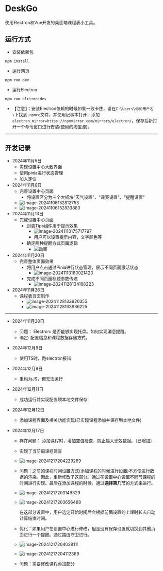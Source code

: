 # DeskGo
使用Electron和Vue开发的桌面端课程表小工具。
## 运行方式
+ 安装依赖包
~~~shell
npm install 
~~~
+ 运行网页

```shell
npm run dev
```

+ 运行Electron

```shell
npm run elctron:dev
```

+ 【注意】：安装Electron依赖的时候如果一致卡住，请在`C:\Users\你的用户名\`下找到`.npmrc`文件，并使用记事本打开，添加`electron_mirror=https://npmmirror.com/mirrors/electron/`，保存后新打开一个命令窗口进行安装(使用的淘宝源)。

---

## 开发记录
+ 2024年11月5日
  + 实现设置中心大致界面
  + 使用pinia进行状态管理
  + 加入定位
+ 2024年11月6日
  + 完善设置中心页面
    + 将设置区分为三个大板块"天气设置"、"课表设置"、"提醒设置"
  + ![image-20241106152812753](https://astraca.oss-cn-chengdu.aliyuncs.com/img_bed/image-20241106152812753.png)
  + ![image-20241106152833883](https://astraca.oss-cn-chengdu.aliyuncs.com/img_bed/image-20241106152833883.png)
+ 2024年11月13日
  + 完成设置中心页面
    + 封装Tips组件用于提示效果
      + ![image-20241113175717797](https://astraca.oss-cn-chengdu.aliyuncs.com/img_bed/image-20241113175717797.png)
      + 用户可以设置提示内容，文字颜色等
    + 确定两种提醒方式页面逻辑
      + ![动画](https://astraca.oss-cn-chengdu.aliyuncs.com/img_bed/%E5%8A%A8%E7%94%BB.gif)
+ 2024年11月20日
  + 完善整体页面效果
    + 将用户点击通过Pinia进行状态管理，展示不同页面激活状态
      + ![image-20241113180021420](https://astraca.oss-cn-chengdu.aliyuncs.com/img_bed/image-20241113180021420.png)
    + 完成不同页面标题参数传递
      + ![image-20241128134108223](https://astraca.oss-cn-chengdu.aliyuncs.com/img_bed/image-20241128134108223.png)
+ 2024年11月26日
  + 课程表页面制作
    + ![image-20241128133920355](https://astraca.oss-cn-chengdu.aliyuncs.com/img_bed/image-20241128133920355.png)
    + ![image-20241128133936225](https://astraca.oss-cn-chengdu.aliyuncs.com/img_bed/image-20241128133936225.png)
---
+ 2024年11月28日
  + 问题：
    Electron: 是否能够实现托盘。如何实现消息提醒。
  + 确定:
    配置信息和课程数据存储方式。
  
+ 2024年12月8日
  + 使用TS时，跑electron报错
  
+ 2024年12月9日
  + 重构为JS，但无法运行
  
+ 2024年12月11日
  
  + 成功运行并实现配置项本地文件保存
  
+ 2024年12月12日
  
  + 添加课程界面及相关功能实现(已实现课程添加并保存到本地文件)
  
+ 2024年12月17日
  
  + <p style="text-decoration: line-through;">存在问题： 添加课程时，增加空值检查，防止输入无效数据。（已增加）</p>
  
  + 实现了当前周课程筛查
  
  + ![image-20241217204229269](https://astraca.oss-cn-chengdu.aliyuncs.com/img_bed/image-20241217204229269.png)
  
  + 问题：之前的课程时间设置方式(添加课程的时候进行设置)不方便进行数据的渲染。因此，重新修改了这部分。通过在设置中心设置不同节课程的时间进行实现。最后在添加课程的时候，通过**选择第几节**的方式来进行。
  
  + ![image-20241217203149329](https://astraca.oss-cn-chengdu.aliyuncs.com/img_bed/image-20241217203149329.png)
  
  + ![image-20241217203656488](https://astraca.oss-cn-chengdu.aliyuncs.com/img_bed/image-20241217203656488.png)
  
    在这部分设置中，用户选定开始时间后会根据前面设置的上课时长去自动计算结束时间。
  
  + 优化：如果用户在设置中心进行修改，但是没有保存设置就切换到其他页面进行一个提醒。通过路由守卫进行。
  + ![image-20241217204038111](https://astraca.oss-cn-chengdu.aliyuncs.com/img_bed/image-20241217204038111.png)
  + ![image-20241217204112389](https://astraca.oss-cn-chengdu.aliyuncs.com/img_bed/image-20241217204112389.png)
  + 问题：需要修改课程添加部分